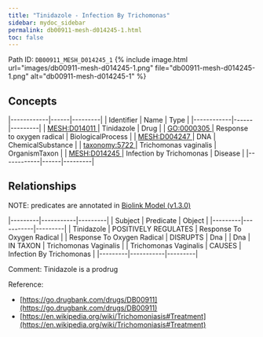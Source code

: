 ```yaml
---
title: "Tinidazole - Infection By Trichomonas"
sidebar: mydoc_sidebar
permalink: db00911-mesh-d014245-1.html
toc: false 
---
```



Path ID: `DB00911_MESH_D014245_1`
{% include image.html url="images/db00911-mesh-d014245-1.png" file="db00911-mesh-d014245-1.png" alt="db00911-mesh-d014245-1" %}

## Concepts

|------------|------|---------|
| Identifier | Name | Type    |
|------------|------|---------|
| <a href="https://identifiers.org/MESH:D014011">MESH:D014011 </a> | Tinidazole | Drug |
| <a href="https://identifiers.org/GO:0000305">GO:0000305 </a> | Response to oxygen radical | BiologicalProcess |
| <a href="https://identifiers.org/MESH:D004247">MESH:D004247 </a> | DNA | ChemicalSubstance |
| <a href="https://identifiers.org/taxonomy:5722">taxonomy:5722 </a> | Trichomonas vaginalis | OrganismTaxon |
| <a href="https://identifiers.org/MESH:D014245">MESH:D014245 </a> | Infection by Trichomonas | Disease |
|------------|------|---------|

## Relationships


NOTE: predicates are annotated in <a href="https://github.com/biolink/biolink-model/releases/tag/v1.3.0">Biolink Model (v1.3.0)</a>

|---------|-----------|---------|
| Subject | Predicate | Object  |
|---------|-----------|---------|
| Tinidazole | POSITIVELY REGULATES | Response To Oxygen Radical |
| Response To Oxygen Radical | DISRUPTS | Dna |
| Dna | IN TAXON | Trichomonas Vaginalis |
| Trichomonas Vaginalis | CAUSES | Infection By Trichomonas |
|---------|-----------|---------|

Comment: Tinidazole is a prodrug

Reference: 
  - [https://go.drugbank.com/drugs/DB00911](https://go.drugbank.com/drugs/DB00911)
  - [https://en.wikipedia.org/wiki/Trichomoniasis#Treatment](https://en.wikipedia.org/wiki/Trichomoniasis#Treatment)
